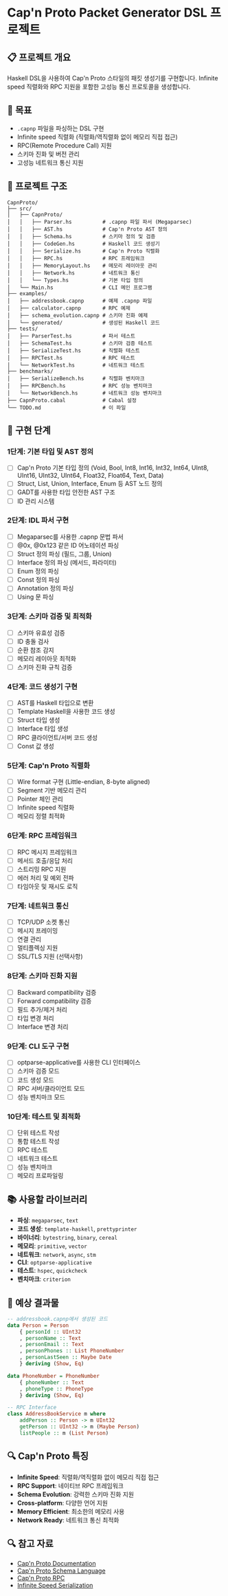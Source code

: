 # Cap'n Proto Packet Generator DSL 프로젝트

## 📋 프로젝트 개요
Haskell DSL을 사용하여 Cap'n Proto 스타일의 패킷 생성기를 구현합니다. Infinite speed 직렬화와 RPC 지원을 포함한 고성능 통신 프로토콜을 생성합니다.

## 🎯 목표
- `.capnp` 파일을 파싱하는 DSL 구현
- Infinite speed 직렬화 (직렬화/역직렬화 없이 메모리 직접 접근)
- RPC(Remote Procedure Call) 지원
- 스키마 진화 및 버전 관리
- 고성능 네트워크 통신 지원

## 📁 프로젝트 구조
```
CapnProto/
├── src/
│   ├── CapnProto/
│   │   ├── Parser.hs          # .capnp 파일 파서 (Megaparsec)
│   │   ├── AST.hs             # Cap'n Proto AST 정의
│   │   ├── Schema.hs          # 스키마 정의 및 검증
│   │   ├── CodeGen.hs         # Haskell 코드 생성기
│   │   ├── Serialize.hs       # Cap'n Proto 직렬화
│   │   ├── RPC.hs             # RPC 프레임워크
│   │   ├── MemoryLayout.hs    # 메모리 레이아웃 관리
│   │   ├── Network.hs         # 네트워크 통신
│   │   └── Types.hs           # 기본 타입 정의
│   └── Main.hs                # CLI 메인 프로그램
├── examples/
│   ├── addressbook.capnp      # 예제 .capnp 파일
│   ├── calculator.capnp       # RPC 예제
│   ├── schema_evolution.capnp # 스키마 진화 예제
│   └── generated/             # 생성된 Haskell 코드
├── tests/
│   ├── ParserTest.hs          # 파서 테스트
│   ├── SchemaTest.hs          # 스키마 검증 테스트
│   ├── SerializeTest.hs       # 직렬화 테스트
│   ├── RPCTest.hs             # RPC 테스트
│   └── NetworkTest.hs         # 네트워크 테스트
├── benchmarks/
│   ├── SerializeBench.hs      # 직렬화 벤치마크
│   ├── RPCBench.hs            # RPC 성능 벤치마크
│   └── NetworkBench.hs        # 네트워크 성능 벤치마크
├── CapnProto.cabal            # Cabal 설정
└── TODO.md                    # 이 파일
```

## 🔧 구현 단계

### 1단계: 기본 타입 및 AST 정의
- [ ] Cap'n Proto 기본 타입 정의 (Void, Bool, Int8, Int16, Int32, Int64, UInt8, UInt16, UInt32, UInt64, Float32, Float64, Text, Data)
- [ ] Struct, List, Union, Interface, Enum 등 AST 노드 정의
- [ ] GADT를 사용한 타입 안전한 AST 구조
- [ ] ID 관리 시스템

### 2단계: IDL 파서 구현
- [ ] Megaparsec를 사용한 .capnp 문법 파서
- [ ] @0x, @0x123 같은 ID 어노테이션 파싱
- [ ] Struct 정의 파싱 (필드, 그룹, Union)
- [ ] Interface 정의 파싱 (메서드, 파라미터)
- [ ] Enum 정의 파싱
- [ ] Const 정의 파싱
- [ ] Annotation 정의 파싱
- [ ] Using 문 파싱

### 3단계: 스키마 검증 및 최적화
- [ ] 스키마 유효성 검증
- [ ] ID 충돌 검사
- [ ] 순환 참조 감지
- [ ] 메모리 레이아웃 최적화
- [ ] 스키마 진화 규칙 검증

### 4단계: 코드 생성기 구현
- [ ] AST를 Haskell 타입으로 변환
- [ ] Template Haskell을 사용한 코드 생성
- [ ] Struct 타입 생성
- [ ] Interface 타입 생성
- [ ] RPC 클라이언트/서버 코드 생성
- [ ] Const 값 생성

### 5단계: Cap'n Proto 직렬화
- [ ] Wire format 구현 (Little-endian, 8-byte aligned)
- [ ] Segment 기반 메모리 관리
- [ ] Pointer 체인 관리
- [ ] Infinite speed 직렬화
- [ ] 메모리 정렬 최적화

### 6단계: RPC 프레임워크
- [ ] RPC 메시지 프레임워크
- [ ] 메서드 호출/응답 처리
- [ ] 스트리밍 RPC 지원
- [ ] 에러 처리 및 예외 전파
- [ ] 타임아웃 및 재시도 로직

### 7단계: 네트워크 통신
- [ ] TCP/UDP 소켓 통신
- [ ] 메시지 프레이밍
- [ ] 연결 관리
- [ ] 멀티플렉싱 지원
- [ ] SSL/TLS 지원 (선택사항)

### 8단계: 스키마 진화 지원
- [ ] Backward compatibility 검증
- [ ] Forward compatibility 검증
- [ ] 필드 추가/제거 처리
- [ ] 타입 변경 처리
- [ ] Interface 변경 처리

### 9단계: CLI 도구 구현
- [ ] optparse-applicative를 사용한 CLI 인터페이스
- [ ] 스키마 검증 모드
- [ ] 코드 생성 모드
- [ ] RPC 서버/클라이언트 모드
- [ ] 성능 벤치마크 모드

### 10단계: 테스트 및 최적화
- [ ] 단위 테스트 작성
- [ ] 통합 테스트 작성
- [ ] RPC 테스트
- [ ] 네트워크 테스트
- [ ] 성능 벤치마크
- [ ] 메모리 프로파일링

## 📚 사용할 라이브러리
- **파싱**: `megaparsec`, `text`
- **코드 생성**: `template-haskell`, `prettyprinter`
- **바이너리**: `bytestring`, `binary`, `cereal`
- **메모리**: `primitive`, `vector`
- **네트워크**: `network`, `async`, `stm`
- **CLI**: `optparse-applicative`
- **테스트**: `hspec`, `quickcheck`
- **벤치마크**: `criterion`

## 🎯 예상 결과물
```haskell
-- addressbook.capnp에서 생성된 코드
data Person = Person
    { personId :: UInt32
    , personName :: Text
    , personEmail :: Text
    , personPhones :: List PhoneNumber
    , personLastSeen :: Maybe Date
    } deriving (Show, Eq)

data PhoneNumber = PhoneNumber
    { phoneNumber :: Text
    , phoneType :: PhoneType
    } deriving (Show, Eq)

-- RPC Interface
class AddressBookService m where
    addPerson :: Person -> m UInt32
    getPerson :: UInt32 -> m (Maybe Person)
    listPeople :: m (List Person)
```

## 🔍 Cap'n Proto 특징
- **Infinite Speed**: 직렬화/역직렬화 없이 메모리 직접 접근
- **RPC Support**: 네이티브 RPC 프레임워크
- **Schema Evolution**: 강력한 스키마 진화 지원
- **Cross-platform**: 다양한 언어 지원
- **Memory Efficient**: 최소한의 메모리 사용
- **Network Ready**: 네트워크 통신 최적화

## 🔍 참고 자료
- [Cap'n Proto Documentation](https://capnproto.org/)
- [Cap'n Proto Schema Language](https://capnproto.org/language.html)
- [Cap'n Proto RPC](https://capnproto.org/rpc.html)
- [Infinite Speed Serialization](https://capnproto.org/news/2013-05-15-capnproto-0.4-time-travel.html)
